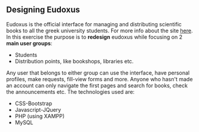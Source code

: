 ## Designing Eudoxus

Eudoxus is the official interface for managing and distributing scientific books to all the greek university students. For more info about the site [here](https://eudoxus.gr/). In this exercise the purpose is to **redesign** eudoxus while focusing on 2 **main user groups**:
- Students
- Distribution points, like bookshops, libraries etc.

Any user that belongs to either group can use the interface, have personal profiles, make requests, fill-view forms and more. Anyone who hasn't made an account can only navigate the first pages and search for books, check the announcements etc. The technologies used are:
- CSS-Bootstrap
- Javascript-JQuery
- PHP (using XAMPP)
- MySQL
